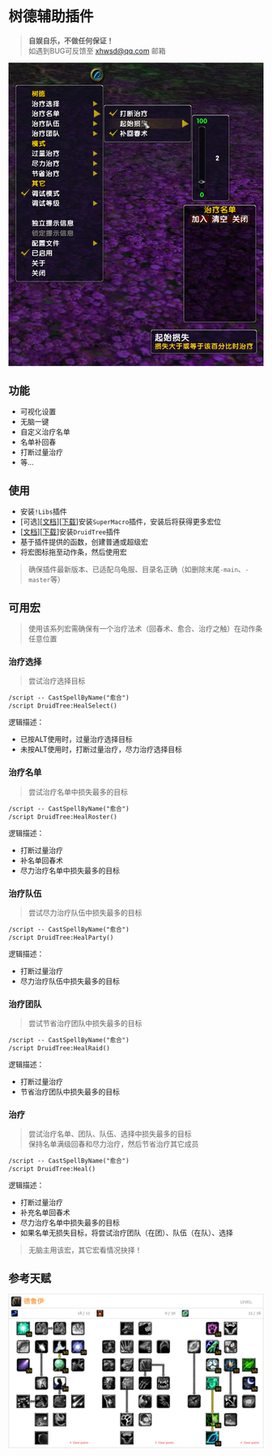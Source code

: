 # 树德辅助插件

> __自娱自乐，不做任何保证！__  
> 如遇到BUG可反馈至 xhwsd@qq.com 邮箱

![功能预览](Preview.png)


## 功能
- 可视化设置
- 无脑一键
- 自定义治疗名单
- 名单补回春
- 打断过量治疗
- 等...


## 使用
- 安装`!Libs`插件
- [可选][[文档](https://github.com/xhwsd/SuperMacro/)][[下载](https://github.com/xhwsd/SuperMacro/archive/master.zip)]安装`SuperMacro`插件，安装后将获得更多宏位
- [[文档](https://github.com/xhwsd/DruidTree/)][[下载](https://github.com/xhwsd/DruidTree/archive/main.zip)]安装`DruidTree`插件
- 基于插件提供的函数，创建普通或超级宏
- 将宏图标拖至动作条，然后使用宏

> 确保插件最新版本、已适配乌龟服、目录名正确（如删除末尾`-main`、`-master`等）


## 可用宏

> 使用该系列宏需确保有一个治疗法术（回春术、愈合、治疗之触）在动作条任意位置


### 治疗选择

> 尝试治疗选择目标

```
/script -- CastSpellByName("愈合")
/script DruidTree:HealSelect()
```

逻辑描述：
- 已按ALT使用时，过量治疗选择目标
- 未按ALT使用时，打断过量治疗，尽力治疗选择目标


### 治疗名单

> 尝试治疗名单中损失最多的目标

```
/script -- CastSpellByName("愈合")
/script DruidTree:HealRoster()
```

逻辑描述：
- 打断过量治疗
- 补名单回春术
- 尽力治疗名单中损失最多的目标


### 治疗队伍

> 尝试尽力治疗队伍中损失最多的目标

```
/script -- CastSpellByName("愈合")
/script DruidTree:HealParty()
```

逻辑描述：
- 打断过量治疗
- 尽力治疗队伍中损失最多的目标


### 治疗团队

> 尝试节省治疗团队中损失最多的目标

```
/script -- CastSpellByName("愈合")
/script DruidTree:HealRaid()
```

逻辑描述：
- 打断过量治疗
- 节省治疗团队中损失最多的目标


### 治疗

> 尝试治疗名单、团队、队伍、选择中损失最多的目标  
> 保持名单满级回春和尽力治疗，然后节省治疗其它成员

```
/script -- CastSpellByName("愈合")
/script DruidTree:Heal()
```

逻辑描述：
- 打断过量治疗
- 补充名单回春术
- 尽力治疗名单中损失最多的目标
- 如果名单无损失目标，将尝试治疗团队（在团）、队伍（在队）、选择

> 无脑主用该宏，其它宏看情况抉择！


## 参考天赋
[![跳转至天赋模拟器](Talent.png)](https://talents.turtle-wow.org/druid?points=oAAbYIAYAAAAAAAAAAAAAAAAAAAAFAFADNDFAAFABAA=)
